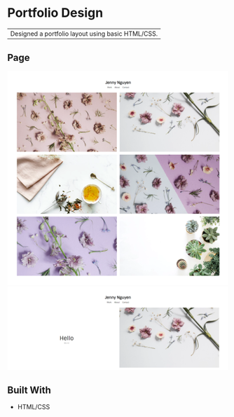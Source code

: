 # Portfolio Design
<table>
<tr>
<td>
Designed a portfolio layout using basic HTML/CSS.
</td>
</tr>
</table>

## Page
![](https://github.com/jijithekitty/Portfolio-Design/blob/master/portfoliodesign.png)
![](https://github.com/jijithekitty/Portfolio-Design/blob/master/hovereffect.PNG)

## Built With
- HTML/CSS
